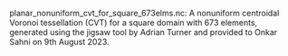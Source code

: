 planar_nonuniform_cvt_for_square_673elms.nc: A nonuniform centroidal Voronoi tessellation (CVT) for a square domain with 673 elements, generated using the jigsaw tool by Adrian Turner and provided to Onkar Sahni on 9th August 2023.

